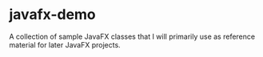# javafx-demo
A collection of sample JavaFX classes that I will primarily use as reference material for later JavaFX projects.
